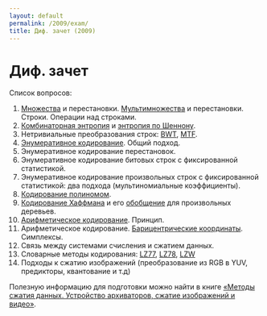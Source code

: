 ```yaml
---
layout: default
permalink: /2009/exam/
title: Диф. зачет (2009)
---
```


# Диф. зачет

Список вопросов:

1. [Множества](http://en.wikipedia.org/wiki/Set_(mathematics)) и перестановки. [Мультимножества](http://en.wikipedia.org/wiki/Multiset) и перестановки. Строки. Операции над строками.
2. [Комбинаторная энтропия](/assets/content/pdf/entropy.pdf) и [энтропия по Шеннону](http://en.wikipedia.org/wiki/Entropy_(information_theory)).
3. Нетривиальные преобразования строк: [BWT], [MTF].
4. [Энумеративное кодирование](http://www.stanford.edu/~cover/papers/transIT/0073cove.pdf). Общий подход.
5. Энумеративное кодирование перестановок.
6. Энумеративное кодирование битовых строк с фиксированной статистикой.
7. Энумеративное кодирование произвольных строк с фиксированной статистикой: два подхода (мультиномиальные коэффициенты).
8. [Кодирование полиномом](/theory/polynom-coding/).
9. [Кодирование Хаффмана](http://compression.graphicon.ru/download/articles/huff/huffman_1952_minimum-redundancy-codes.pdf) и его [обобщение](/conferences/redundancy2009/) для произвольных деревьев.
10. [Арифметическое кодирование](http://en.wikipedia.org/wiki/Arithmetic_coding). Принцип.
11. Арифметическое кодирование. [Барицентрические координаты](/conferences/redundancy2009/). Симплексы.
12. Связь между системами счисления и сжатием данных.
13. Словарные методы кодирования: [LZ77], [LZ78], [LZW]
14. Подходы к сжатию изображений (преобразование из RGB в YUV, предикторы, квантование и т.д)

Полезную информацию для подготовки можно найти в книге [«Методы сжатия данных. Устройство архиваторов, сжатие изображений и видео»](http://compression.ru/book/).

[BWT]: http://en.wikipedia.org/wiki/BWT
[MTF]: http://en.wikipedia.org/wiki/Move-to-front_transform
[LZ77]: http://en.wikipedia.org/wiki/LZ77
[LZ78]: http://en.wikipedia.org/wiki/LZ78
[LZW]: http://en.wikipedia.org/wiki/LZW
